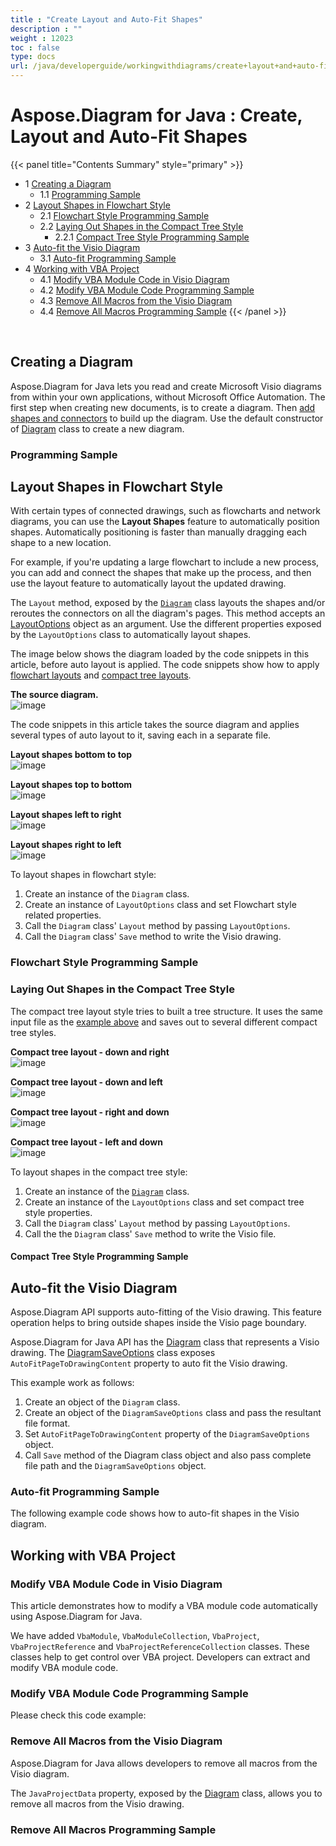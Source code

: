 ```yaml
---
title : "Create Layout and Auto-Fit Shapes" 
description : "" 
weight : 12023 
toc : false
type: docs
url: /java/developerguide/workingwithdiagrams/create+layout+and+auto-fit+shapes/
---
```


# Aspose.Diagram for Java : Create, Layout and Auto-Fit Shapes


{{< panel title="Contents Summary" style="primary" >}}
*   1 [Creating a Diagram](#creating-a-diagram)
    *   1.1 [Programming Sample](#programming-sample)
*   2 [Layout Shapes in Flowchart Style](#layout-shapes-in-flowchart-style)
    *   2.1 [Flowchart Style Programming Sample](#flowchart-style-programming-sample)
    *   2.2 [Laying Out Shapes in the Compact Tree Style](#laying-out-shapes-in-the-compact-tree-style)
        *   2.2.1 [Compact Tree Style Programming Sample](#compact-tree-style-programming-sample)
*   3 [Auto-fit the Visio Diagram](#auto-fit-the-visio-diagram)
    *   3.1 [Auto-fit Programming Sample](#auto-fit-programming-sample)
*   4 [Working with VBA Project](#working-with-vba-project)
    *   4.1 [Modify VBA Module Code in Visio Diagram](#modify-vba-module-code-in-visio-diagram)
    *   4.2 [Modify VBA Module Code Programming Sample](#modify-vba-module-code-programming-sample)
    *   4.3 [Remove All Macros from the Visio Diagram](#remove-all-macros-from-the-visio-diagram)
    *   4.4 [Remove All Macros Programming Sample](#remove-all-macros-programming-sample)
{{< /panel >}}
 

 

## Creating a Diagram

Aspose.Diagram for Java lets you read and create Microsoft Visio diagrams from within your own applications, without Microsoft Office Automation. The first step when creating new documents, is to create a diagram. Then [add shapes and connectors](https://docs2.aspose.com/diagram/java/developerguide/technicalarticles/add+and+connect+visio+shapes) to build up the diagram. Use the default constructor of [Diagram](http://www.aspose.com/api/java/diagram/com.aspose.diagram/classes/Diagram) class to create a new diagram.

### Programming Sample

## Layout Shapes in Flowchart Style

With certain types of connected drawings, such as flowcharts and network diagrams, you can use the **Layout Shapes** feature to automatically position shapes. Automatically positioning is faster than manually dragging each shape to a new location.

For example, if you're updating a large flowchart to include a new process, you can add and connect the shapes that make up the process, and then use the layout feature to automatically layout the updated drawing.

The `Layout` method, exposed by the [`Diagram`](http://www.aspose.com/api/java/diagram/com.aspose.diagram/classes/Diagram) class layouts the shapes and/or reroutes the connectors on all the diagram's pages. This method accepts an [LayoutOptions](http://www.aspose.com/api/java/diagram/com.aspose.diagram/classes/Layoutoptions) object as an argument. Use the different properties exposed by the `LayoutOptions` class to automatically layout shapes.

The image below shows the diagram loaded by the code snippets in this article, before auto layout is applied. The code snippets show how to apply [flowchart layouts](https://docs2.aspose.com/diagram/java/developerguide/workingwithdiagrams/create+layout+and+auto-fit+shapes) and [compact tree layouts](https://docs2.aspose.com/diagram/java/developerguide/workingwithdiagrams/create+layout+and+auto-fit+shapes).

**The source diagram.**  
![image](https://docs2.aspose.com/diagram/java/attachments/18612235/18809123.png)

The code snippets in this article takes the source diagram and applies several types of auto layout to it, saving each in a separate file.

**Layout shapes bottom to top**  
![image](https://docs2.aspose.com/diagram/java/attachments/18612235/18809124.png)

**Layout shapes top to bottom**  
![image](https://docs2.aspose.com/diagram/java/attachments/18612235/18809125.png)

**Layout shapes left to right**  
![image](https://docs2.aspose.com/diagram/java/attachments/18612235/18809126.png)

**Layout shapes right to left**  
![image](https://docs2.aspose.com/diagram/java/attachments/18612235/18809127.png)

To layout shapes in flowchart style:

1.  Create an instance of the `Diagram` class.
2.  Create an instance of `LayoutOptions` class and set Flowchart style related properties.
3.  Call the `Diagram` class' `Layout` method by passing `LayoutOptions`.
4.  Call the `Diagram` class' `Save` method to write the Visio drawing.

### Flowchart Style Programming Sample

### Laying Out Shapes in the Compact Tree Style

The compact tree layout style tries to built a tree structure. It uses the same input file as the [example above](https://docs2.aspose.com/diagram/java/developerguide/workingwithdiagrams/create+layout+and+auto-fit+shapes) and saves out to several different compact tree styles.

**Compact tree layout - down and right**  
![image](https://docs2.aspose.com/diagram/java/attachments/18612235/18809128.png)

**Compact tree layout - down and left**  
![image](https://docs2.aspose.com/diagram/java/attachments/18612235/18809129.png)

**Compact tree layout - right and down**  
![image](https://docs2.aspose.com/diagram/java/attachments/18612235/18809130.png)

**Compact tree layout - left and down**  
![image](https://docs2.aspose.com/diagram/java/attachments/18612235/18809131.png)

To layout shapes in the compact tree style:

1.  Create an instance of the [`Diagram`](http://www.aspose.com/api/java/diagram/com.aspose.diagram/classes/Diagram) class.
2.  Create an instance of the `LayoutOptions` class and set compact tree style properties.
3.  Call the `Diagram` class' `Layout` method by passing `LayoutOptions`.
4.  Call the the `Diagram` class' `Save` method to write the Visio file.

#### Compact Tree Style Programming Sample

## Auto-fit the Visio Diagram

Aspose.Diagram API supports auto-fitting of the Visio drawing. This feature operation helps to bring outside shapes inside the Visio page boundary.

Aspose.Diagram for Java API has the [Diagram](http://www.aspose.com/api/java/diagram/com.aspose.diagram/classes/Diagram) class that represents a Visio drawing. The [DiagramSaveOptions](http://www.aspose.com/api/java/diagram/com.aspose.diagram/classes/diagramsaveoptions) class exposes `AutoFitPageToDrawingContent` property to auto fit the Visio drawing.

This example work as follows:

1.  Create an object of the `Diagram` class.
2.  Create an object of the `DiagramSaveOptions` class and pass the resultant file format.
3.  Set `AutoFitPageToDrawingContent` property of the `DiagramSaveOptions` object.
4.  Call `Save` method of the Diagram class object and also pass complete file path and the `DiagramSaveOptions` object.

### Auto-fit Programming Sample

The following example code shows how to auto-fit shapes in the Visio diagram.

## Working with VBA Project

### Modify VBA Module Code in Visio Diagram

This article demonstrates how to modify a VBA module code automatically using Aspose.Diagram for Java.

We have added `VbaModule`, `VbaModuleCollection`, `VbaProject`, `VbaProjectReference` and `VbaProjectReferenceCollection` classes. These classes help to get control over VBA project. Developers can extract and modify VBA module code.

### Modify VBA Module Code Programming Sample

Please check this code example:

### Remove All Macros from the Visio Diagram

Aspose.Diagram for Java allows developers to remove all macros from the Visio diagram.

The `JavaProjectData` property, exposed by the [Diagram](http://www.aspose.com/api/java/diagram/com.aspose.diagram/classes/Diagram) class, allows you to remove all macros from the Visio drawing.

### Remove All Macros Programming Sample

